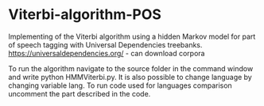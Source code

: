 # Viterbi-algorithm-POS
Implementing of the Viterbi algorithm using a hidden Markov model for part of speech tagging with Universal Dependencies treebanks. https://universaldependencies.org/ - can download corpora

To run the algorithm navigate to the source folder in the command window and write python HMMViterbi.py. 
It is also possible to change language by changing variable lang.
To run code used for languages comparison uncomment the part described in the code.
